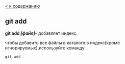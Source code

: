 [< к содержанию](./readme.md)

## git add

**git add *[файл]***- добавляет индекс.

чтобы добавить все файлы в каталоге в индекс(кроме игнорируемых),используйте команду:

```bash=
git add .
```
